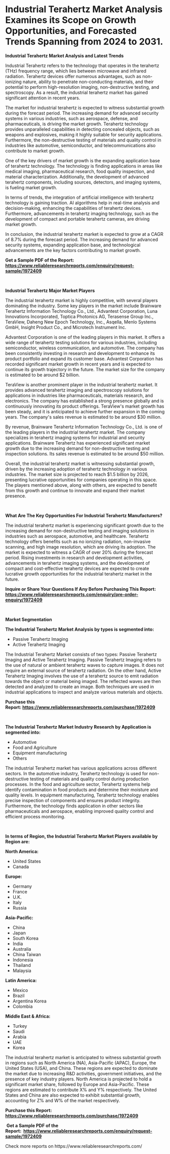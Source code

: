 <p><h1>Industrial Terahertz Market Analysis Examines its Scope on Growth Opportunities, and Forecasted Trends Spanning from 2024 to 2031.</h1></p><p><strong>Industrial Terahertz Market Analysis and Latest Trends</strong></p>
<p><p>Industrial Terahertz refers to the technology that operates in the terahertz (THz) frequency range, which lies between microwave and infrared radiation. Terahertz devices offer numerous advantages, such as non-ionizing nature, ability to penetrate non-conducting materials, and their potential to perform high-resolution imaging, non-destructive testing, and spectroscopy. As a result, the industrial terahertz market has gained significant attention in recent years.</p><p>The market for industrial terahertz is expected to witness substantial growth during the forecast period. The increasing demand for advanced security systems in various industries, such as aerospace, defense, and pharmaceuticals, is driving the market growth. Terahertz technology provides unparalleled capabilities in detecting concealed objects, such as weapons and explosives, making it highly suitable for security applications. Furthermore, the non-destructive testing of materials and quality control in industries like automotive, semiconductor, and telecommunications also contribute to market growth.</p><p>One of the key drivers of market growth is the expanding application base of terahertz technology. The technology is finding applications in areas like medical imaging, pharmaceutical research, food quality inspection, and material characterization. Additionally, the development of advanced terahertz components, including sources, detectors, and imaging systems, is fueling market growth.</p><p>In terms of trends, the integration of artificial intelligence with terahertz technology is gaining traction. AI algorithms help in real-time analysis and decision-making, enhancing the capabilities of terahertz devices. Furthermore, advancements in terahertz imaging technology, such as the development of compact and portable terahertz cameras, are driving market growth.</p><p>In conclusion, the industrial terahertz market is expected to grow at a CAGR of 8.7% during the forecast period. The increasing demand for advanced security systems, expanding application base, and technological advancements are the key factors contributing to market growth.</p></p>
<p><strong>Get a Sample PDF of the Report:&nbsp; <a href="https://www.reliableresearchreports.com/enquiry/request-sample/1972409">https://www.reliableresearchreports.com/enquiry/request-sample/1972409</a></strong></p>
<p>&nbsp;</p>
<p><strong>Industrial Terahertz Major Market Players</strong></p>
<p><p>The industrial terahertz market is highly competitive, with several players dominating the industry. Some key players in the market include Brainware Terahertz Information Technology Co., Ltd., Advantest Corporation, Luna Innovations Incorporated, Toptica Photonics AG, Terasense Group Inc., TeraView, Daheng New Epoch Technology, Inc., Asqella, Menlo Systems GmbH, Insight Product Co., and Microtech Instrument Inc.</p><p>Advantest Corporation is one of the leading players in this market. It offers a wide range of terahertz testing solutions for various industries, including semiconductor, wireless communication, and automotive. The company has been consistently investing in research and development to enhance its product portfolio and expand its customer base. Advantest Corporation has recorded significant market growth in recent years and is expected to continue its growth trajectory in the future. The market size for the company is estimated to be around $2 billion.</p><p>TeraView is another prominent player in the industrial terahertz market. It provides advanced terahertz imaging and spectroscopy solutions for applications in industries like pharmaceuticals, materials research, and electronics. The company has established a strong presence globally and is continuously innovating its product offerings. TeraView's market growth has been steady, and it is anticipated to achieve further expansion in the coming years. The company's sales revenue is estimated to be around $30 million.</p><p>By revenue, Brainware Terahertz Information Technology Co., Ltd. is one of the leading players in the industrial terahertz market. The company specializes in terahertz imaging systems for industrial and security applications. Brainware Terahertz has experienced significant market growth due to the increasing demand for non-destructive testing and inspection solutions. Its sales revenue is estimated to be around $50 million.</p><p>Overall, the industrial terahertz market is witnessing substantial growth, driven by the increasing adoption of terahertz technology in various industries. The market size is projected to reach $1.5 billion by 2026, presenting lucrative opportunities for companies operating in this space. The players mentioned above, along with others, are expected to benefit from this growth and continue to innovate and expand their market presence.</p></p>
<p>&nbsp;</p>
<p><strong>What Are The Key Opportunities For Industrial Terahertz Manufacturers?</strong></p>
<p><p>The industrial terahertz market is experiencing significant growth due to the increasing demand for non-destructive testing and imaging solutions in industries such as aerospace, automotive, and healthcare. Terahertz technology offers benefits such as no ionizing radiation, non-invasive scanning, and high image resolution, which are driving its adoption. The market is expected to witness a CAGR of over 20% during the forecast period. Rising investments in research and development activities, advancements in terahertz imaging systems, and the development of compact and cost-effective terahertz devices are expected to create lucrative growth opportunities for the industrial terahertz market in the future.</p></p>
<p><strong>Inquire or Share Your Questions If Any Before Purchasing This Report: <a href="https://www.reliableresearchreports.com/enquiry/pre-order-enquiry/1972409">https://www.reliableresearchreports.com/enquiry/pre-order-enquiry/1972409</a></strong></p>
<p>&nbsp;</p>
<p><strong>Market Segmentation</strong></p>
<p><strong>The Industrial Terahertz Market Analysis by types is segmented into:</strong></p>
<p><ul><li>Passive Terahertz Imaging</li><li>Active Terahertz Imaging</li></ul></p>
<p><p>The Industrial Terahertz Market consists of two types: Passive Terahertz Imaging and Active Terahertz Imaging. Passive Terahertz Imaging refers to the use of natural or ambient terahertz waves to capture images. It does not require an external source of terahertz radiation. On the other hand, Active Terahertz Imaging involves the use of a terahertz source to emit radiation towards the object or material being imaged. The reflected waves are then detected and analyzed to create an image. Both techniques are used in industrial applications to inspect and analyze various materials and objects.</p></p>
<p><strong>Purchase this Report:&nbsp;<a href="https://www.reliableresearchreports.com/purchase/1972409">https://www.reliableresearchreports.com/purchase/1972409</a></strong></p>
<p>&nbsp;</p>
<p><strong>The Industrial Terahertz Market Industry Research by Application is segmented into:</strong></p>
<p><ul><li>Automotive</li><li>Food and Agriculture</li><li>Equipment manufacturing</li><li>Others</li></ul></p>
<p><p>The industrial Terahertz market has various applications across different sectors. In the automotive industry, Terahertz technology is used for non-destructive testing of materials and quality control during production processes. In the food and agriculture sector, Terahertz systems help identify contamination in food products and determine their moisture and quality levels. In equipment manufacturing, Terahertz technology enables precise inspection of components and ensures product integrity. Furthermore, the technology finds application in other sectors like pharmaceuticals and aerospace, enabling improved quality control and efficient process monitoring.</p></p>
<p>&nbsp;</p>
<p><strong>In terms of Region, the Industrial Terahertz Market Players available by Region are:</strong></p>
<p>
    <p> <strong> North America: </strong>
        <ul>
            <li>United States</li>
            <li>Canada</li>
        </ul>
        </p> 
    <p> <strong> Europe: </strong>
        <ul>
            <li>Germany</li>
            <li>France</li>
            <li>U.K.</li>
            <li>Italy</li>
            <li>Russia</li>
        </ul>
        </p> 
    <p> <strong> Asia-Pacific: </strong>
        <ul>
            <li>China</li>
            <li>Japan</li>
            <li>South Korea</li>
            <li>India</li>
            <li>Australia</li>
            <li>China Taiwan</li>
            <li>Indonesia</li>
            <li>Thailand</li>
            <li>Malaysia</li>
        </ul>
        </p> 
    <p> <strong> Latin America: </strong>
        <ul>
            <li>Mexico</li>
            <li>Brazil</li>
            <li>Argentina Korea</li>
            <li>Colombia</li>
        </ul>
        </p> 
    <p> <strong> Middle East & Africa: </strong>
        <ul>
            <li>Turkey</li>
            <li>Saudi</li>
            <li>Arabia</li>
            <li>UAE</li>
            <li>Korea</li>
        </ul>
    </p>
    </p>
<p><p>The industrial terahertz market is anticipated to witness substantial growth in regions such as North America (NA), Asia-Pacific (APAC), Europe, the United States (USA), and China. These regions are expected to dominate the market due to increasing R&D activities, government initiatives, and the presence of key industry players. North America is projected to hold a significant market share, followed by Europe and Asia-Pacific. These regions are estimated to contribute X% and Y% respectively. The United States and China are also expected to exhibit substantial growth, accounting for Z% and W% of the market respectively.</p></p>
<p><strong>Purchase this Report: <a href="https://www.reliableresearchreports.com/purchase/1972409">https://www.reliableresearchreports.com/purchase/1972409</a></strong></p>
<p>&nbsp;<strong>Get a Sample PDF of the Report:&nbsp;&nbsp;<a href="https://www.reliableresearchreports.com/enquiry/request-sample/1972409">https://www.reliableresearchreports.com/enquiry/request-sample/1972409</a></strong></p>
<p><strong></strong></p>
<p>Check more reports on https://www.reliableresearchreports.com/</p>
